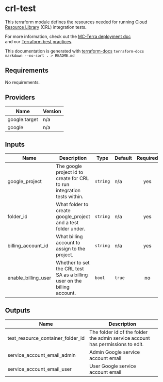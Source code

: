 # crl-test

This terraform module defines the resources needed for running
[Cloud Resource Library](https://github.com/DataBiosphere/terra-cloud-resource-lib) (CRL) integration tests.

For more information, check out the [MC-Terra deployment doc](https://docs.dsp-devops.broadinstitute.org/mc-terra/mcterra-deployment)  
and our [Terraform best practices](https://docs.dsp-devops.broadinstitute.org/best-practices-guides/terraform).

This documentation is generated with [terraform-docs](https://github.com/segmentio/terraform-docs)
`terraform-docs markdown --no-sort . > README.md`

## Requirements

No requirements.

## Providers

| Name | Version |
|------|---------|
| google.target | n/a |
| google | n/a |

## Inputs

| Name | Description | Type | Default | Required |
|------|-------------|------|---------|:--------:|
| google\_project | The google project id to create for CRL to run integration tests within. | `string` | n/a | yes |
| folder\_id | What folder to create google\_project and a test folder under. | `string` | n/a | yes |
| billing\_account\_id | What billing account to assign to the project. | `string` | n/a | yes |
| enable\_billing\_user | Whether to set the CRL test SA as a billing user on the billing account. | `bool` | `true` | no |

## Outputs

| Name | Description |
|------|-------------|
| test\_resource\_container\_folder\_id | The folder id of the folder the admin service account has permissions to edit. |
| service\_account\_email\_admin | Admin Google service account email |
| service\_account\_email\_user | User Google service account email |

